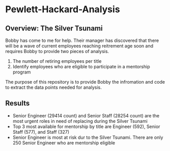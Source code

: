# Pewlett-Hackard-Analysis

## Overview: The Silver Tsunami 
Bobby has come to me for help. Their manager has discovered that there will be a wave of current employees reaching reitrement age soon and requires Bobby to provide two pieces of analysis. 

1) The number of retiring employees per title 
2) Identify employees who are eligible to participate in a mentorship program

The purpose of this repository is to provide Bobby the infromation and code to extract the data points needed for analysis. 

## Results 

- Senior Engineer (29414 count) and Senior Staff (28254 count) are the most urgent roles in need of replacing during the Silver Tsunami 
- Top 3 most available for mentorship by title are Engineer (592), Senior Staff (577), and Staff (327) 
- Senior Engineer is most at risk dur to the Silver Tsunami. There are only 250 Senior Engineer who are mentorship eligible 
